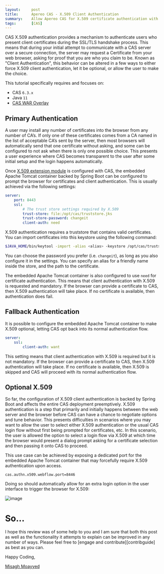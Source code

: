 ```yaml
---
layout:     post
title:      Apereo CAS - X.509 Client Authentication
summary:    Allow Apereo CAS for X.509 certificate authentication with Apache Tomcat, allowing the user to opt into a login flow backed by browser certificates.
tags:       [CAS]
---
```


CAS X.509 authentication provides a mechanism to authenticate users who present client certificates during the SSL/TLS handshake process. This means that during your initial attempt to communicate with a CAS server over a secure connection, the server may request a Certificate from your web browser, asking for proof that you are who you claim to be. Known as "Client Authentication", this behavior can be altered in a few ways to either force X.509 client authentication, let it be optional, or allow the user to make the choice.

<script async src="https://pagead2.googlesyndication.com/pagead/js/adsbygoogle.js"></script>
<ins class="adsbygoogle"
     style="display:block; text-align:center;"
     data-ad-layout="in-article"
     data-ad-format="fluid"
     data-ad-client="ca-pub-8081398210264173"
     data-ad-slot="3789603713"></ins>
<script>
     (adsbygoogle = window.adsbygoogle || []).push({});
</script>

This tutorial specifically requires and focuses on:

- CAS `6.3.x`
- Java `11`
- [CAS WAR Overlay](https://github.com/apereo/cas-overlay-template)

## Primary Authentication

A user may install any number of certificates into the browser from any number of CA’s. If only one of these certificates comes from a CA named in the list of acceptable CA’s sent by the server, then most browsers will automatically send that one certificate without asking, and some can be configured to not ask when there is only one possible choice. This presents a user experience where CAS becomes transparent to the user after some initial setup and the login happens automatically. 

Once [X.509 extension module][x509] is configured with CAS, the embedded Apache Tomcat container backed by Spring Boot can be configured to prompt the browser for certificates and client authentication. This is usually achieved via the following settings:

```yml
server:
    port: 8443
    ssl:
        # The trust store settings required by X.509
        trust-store: file:/opt/cas/truststore.jks
        trust-store-password: changeit
        client-auth: need
```

<script async src="https://pagead2.googlesyndication.com/pagead/js/adsbygoogle.js"></script>
<ins class="adsbygoogle"
     style="display:block; text-align:center;"
     data-ad-layout="in-article"
     data-ad-format="fluid"
     data-ad-client="ca-pub-8081398210264173"
     data-ad-slot="3789603713"></ins>
<script>
     (adsbygoogle = window.adsbygoogle || []).push({});
</script>

X.509 authentication requires a truststore that contains valid certificates. You can import certificates into this keystore using the following command:

```bash
$JAVA_HOME/bin/keytool -import -alias <alias> -keystore /opt/cas/truststore.jks -file <cert-file>
```

You can choose the password you prefer (i.e. `changeit`), as long as you also configure it in the settings. You can specify an alias for a friendly name inside the store, and the path to the certificate.

The embedded Apache Tomcat container is also configured to use `need` for certificate authentication. This means that client authentication with X.509 is requested and mandatory. If the browser can provide a certificate to CAS, then X.509 authentication will take place. If no certificate is available, then authentication does fail.

## Fallback Authentication

It is possible to configure the embedded Apache Tomcat container to make X.509 optional, letting CAS opt back into its normal authentication flow.

```yml
server:
    ssl:
        client-auth: want
```

<script async src="https://pagead2.googlesyndication.com/pagead/js/adsbygoogle.js"></script>
<ins class="adsbygoogle"
     style="display:block; text-align:center;"
     data-ad-layout="in-article"
     data-ad-format="fluid"
     data-ad-client="ca-pub-8081398210264173"
     data-ad-slot="3789603713"></ins>
<script>
     (adsbygoogle = window.adsbygoogle || []).push({});
</script>

This setting means that client authentication with X.509 is required but it is not mandatory. If the browser can provide a certificate to CAS, then X.509 authentication will take place. If no certificate is available, then X.509 is skipped and CAS will proceed with its normal authentication flow.

## Optional X.509

So far, the configuration of X.509 client authentication is backed by Spring Boot and affects the entire CAS deployment preemptively. X.509 authentication is a step that primarily and initially happens between the web server and the browser before CAS can have a chance to negotiate options and tune behavior. This presents difficulties in scenarios where you may want to allow the user to select either X.509 authentication or the usual CAS login flow without first being prompted for certificates, etc. In this scenario, the user is allowed the option to select a login flow via X.509 at which time the browser would present a dialog prompt asking for a certificate selection and then passing it onto CAS to proceed.

This use case can be achieved by exposing a dedicated port for the embedded Apache Tomcat container that may forcefully require X.509 authentication upon access. 

```properties
cas.authn.x509.webflow.port=8446
```

<script async src="https://pagead2.googlesyndication.com/pagead/js/adsbygoogle.js"></script>
<ins class="adsbygoogle"
     style="display:block; text-align:center;"
     data-ad-layout="in-article"
     data-ad-format="fluid"
     data-ad-client="ca-pub-8081398210264173"
     data-ad-slot="3789603713"></ins>
<script>
     (adsbygoogle = window.adsbygoogle || []).push({});
</script>

Doing so should automatically allow for an extra login option in the user interface to trigger the browser for X.509:

![image](https://user-images.githubusercontent.com/1205228/97666477-03ba7c80-1a93-11eb-8f5b-e96895317b0a.png)

# So...

I hope this review was of some help to you and I am sure that both this post as well as the functionality it attempts to explain can be improved in any number of ways. Please feel free to [engage and contribute][contribguide] as best as you can.

Happy Coding,

[Misagh Moayyed](https://fawnoos.com)

[x509]: https://apereo.github.io/cas/development/installation/X509-Authentication.html